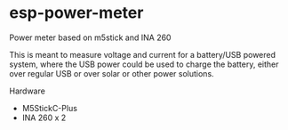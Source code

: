 # esp-power-meter

Power meter based on m5stick and INA 260

This is meant to measure voltage and current for a battery/USB powered system,
where the USB power could be used to charge the battery, either over regular USB or over solar or other power solutions.

Hardware
* M5StickC-Plus
* INA 260 x 2
